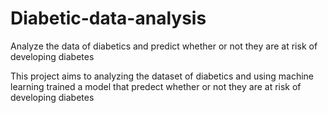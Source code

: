 # Diabetic-data-analysis
Analyze the data of diabetics and predict whether or not they are at risk of developing diabetes 

This project aims to analyzing the dataset of diabetics and using machine learning trained a model that predect whether or not they are at risk of developing diabetes

